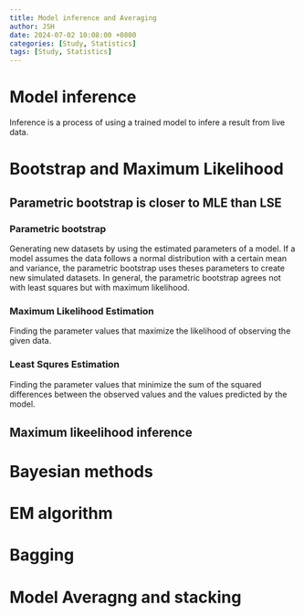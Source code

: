 ```yaml
---
title: Model inference and Averaging
author: JSH
date: 2024-07-02 10:08:00 +0800
categories: [Study, Statistics]
tags: [Study, Statistics]
---
```


# Model inference
Inference is a process of using a trained model to infere a result from live data.


# Bootstrap and Maximum Likelihood

## Parametric bootstrap is closer to MLE than LSE

### Parametric bootstrap
Generating new datasets by using the estimated parameters of a model.
If a model assumes the data follows a normal distribution with a certain mean and variance, the parametric bootstrap uses theses parameters to create new simulated datasets.
In general, the parametric bootstrap agrees not with least squares but with maximum likelihood.

### Maximum Likelihood Estimation
Finding the parameter values that maximize the likelihood of observing the given data.

### Least Squres Estimation
Finding the parameter values that minimize the sum of the squared differences between the observed values and the values predicted by the model.

## Maximum likeelihood inference


# Bayesian methods


# EM algorithm


# Bagging


# Model Averagng and stacking

